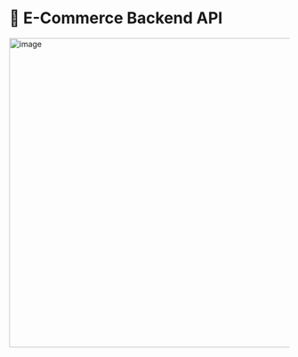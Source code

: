 # 🛒 E-Commerce Backend API

<img width="900" height="556" alt="image" src="https://github.com/user-attachments/assets/6d79506b-af1e-4b7e-a39e-971bec35fb04" />
